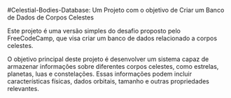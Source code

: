 
#Celestial-Bodies-Database: 
Um Projeto com o objetivo de Criar um Banco de Dados de Corpos Celestes

Este projeto é uma versão simples do desafio proposto pelo FreeCodeCamp, que visa criar um banco de dados relacionado a corpos celestes.

O objetivo principal deste projeto é desenvolver um sistema capaz de armazenar informações sobre diferentes corpos celestes, como estrelas, planetas, luas e constelações. Essas informações podem incluir características físicas, dados orbitais, tamanho e outras propriedades relevantes.
